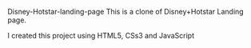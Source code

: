 Disney-Hotstar-landing-page
This is a clone of Disney+Hotstar Landing page.
 
I created this project using HTML5, CSs3 and JavaScript
